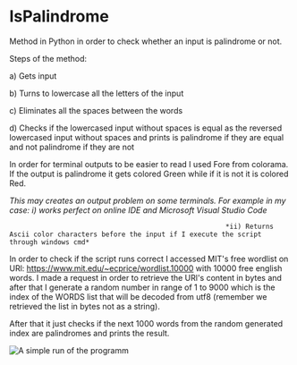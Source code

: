 # IsPalindrome
Method in Python in order to check whether an input is palindrome or not.


Steps of the method:

  a) Gets input
  
  b) Turns to lowercase all the letters of the input
  
  c) Eliminates all the spaces between the words
  
  d) Checks if the lowercased input without spaces is equal as the reversed lowercased input without spaces and prints is palindrome if they are equal and not palindrome if they are not
  
  In order for terminal outputs to be easier to read I used Fore from colorama. If the output is palindrome it gets colored Green while if it is not it is colored Red.
  
  *This may creates an output problem on some terminals. For example in my case:*
                                                          *i) works perfect on online IDE and Microsoft Visual Studio Code* 
                                                          
                                                          *ii) Returns Ascii color characters before the input if I execute the script through windows cmd*
                                                          

In order to check if the script runs correct I accessed MIT's free wordlist on URl: https://www.mit.edu/~ecprice/wordlist.10000 with 10000 free english words.
I made a request in order to retrieve the URl's content in bytes and after that I generate a random number in range of 1 to 9000 which is the index of the WORDS list that will be decoded from utf8 (remember we retrieved the list in bytes not as a string). 

After that it just checks if the next 1000 words from the random generated index are palindromes and prints the result.  



![A simple run of the programm](https://user-images.githubusercontent.com/25775301/176483418-f39653f8-6bf4-4080-8833-13e20449e624.png)

